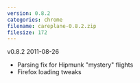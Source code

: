 ```yaml
---
version: 0.8.2
categories: chrome
filename: careplane-0.8.2.zip
filesize: 172
---
```

v0.8.2 2011-08-26
* Parsing fix for Hipmunk "mystery" flights
* Firefox loading tweaks

